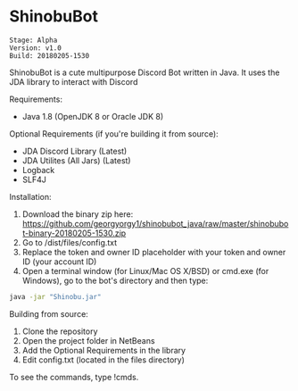 # ShinobuBot
```
Stage: Alpha
Version: v1.0
Build: 20180205-1530
```


ShinobuBot is a cute multipurpose Discord Bot written in Java. It uses the JDA library to interact with Discord

Requirements:
- Java 1.8 (OpenJDK 8 or Oracle JDK 8)

Optional Requirements (if you're building it from source): 
- JDA Discord Library (Latest)
- JDA Utilites (All Jars) (Latest)
- Logback
- SLF4J

Installation:
1. Download the binary zip here: https://github.com/georgyorgy1/shinobubot_java/raw/master/shinobubot-binary-20180205-1530.zip
2. Go to /dist/files/config.txt
3. Replace the token and owner ID placeholder with your token and owner ID (your account ID)
4. Open a terminal window (for Linux/Mac OS X/BSD) or cmd.exe (for Windows), go to the bot's directory and then type:
```sh
java -jar "Shinobu.jar"
```

Building from source:
1. Clone the repository
2. Open the project folder in NetBeans
3. Add the Optional Requirements in the library
4. Edit config.txt (located in the files directory)

To see the commands, type !cmds.

